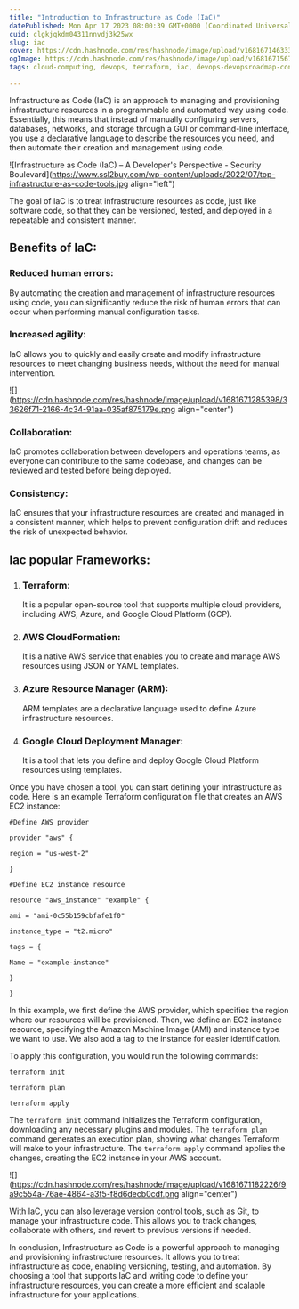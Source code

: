 ```yaml
---
title: "Introduction to Infrastructure as Code (IaC)"
datePublished: Mon Apr 17 2023 08:00:39 GMT+0000 (Coordinated Universal Time)
cuid: clgkjqkdm04311nnvdj3k25wx
slug: iac
cover: https://cdn.hashnode.com/res/hashnode/image/upload/v1681671463332/836aed40-4816-475c-a47f-e78872027410.jpeg
ogImage: https://cdn.hashnode.com/res/hashnode/image/upload/v1681671567194/707f03aa-3e1b-429c-b21a-a0a76d974594.jpeg
tags: cloud-computing, devops, terraform, iac, devops-devopsroadmap-continuousintegration-continuousdelivery-agile-automation-iac-infrastructureascode-docker-kubernetes-cloudcomputing-aws-azure-gcp-monitoring-logging-bestpractices-collaboration-softwaredevelopment-programming

---
```


Infrastructure as Code (IaC) is an approach to managing and provisioning infrastructure resources in a programmable and automated way using code. Essentially, this means that instead of manually configuring servers, databases, networks, and storage through a GUI or command-line interface, you use a declarative language to describe the resources you need, and then automate their creation and management using code.

![Infrastructure as Code (IaC) – A Developer's Perspective - Security  Boulevard](https://www.ssl2buy.com/wp-content/uploads/2022/07/top-infrastructure-as-code-tools.jpg align="left")

The goal of IaC is to treat infrastructure resources as code, just like software code, so that they can be versioned, tested, and deployed in a repeatable and consistent manner.

## Benefits of IaC:

### **Reduced human errors:**

By automating the creation and management of infrastructure resources using code, you can significantly reduce the risk of human errors that can occur when performing manual configuration tasks.

### **Increased agility:**

IaC allows you to quickly and easily create and modify infrastructure resources to meet changing business needs, without the need for manual intervention.

![](https://cdn.hashnode.com/res/hashnode/image/upload/v1681671285398/33626f71-2166-4c34-91aa-035af875179e.png align="center")

### **Collaboration:**

IaC promotes collaboration between developers and operations teams, as everyone can contribute to the same codebase, and changes can be reviewed and tested before being deployed.

### **Consistency:**

IaC ensures that your infrastructure resources are created and managed in a consistent manner, which helps to prevent configuration drift and reduces the risk of unexpected behavior.

## Iac popular Frameworks:

1. ### Terraform:
    
    It is a popular open-source tool that supports multiple cloud providers, including AWS, Azure, and Google Cloud Platform (GCP).
    
2. ### AWS CloudFormation:
    
    It is a native AWS service that enables you to create and manage AWS resources using JSON or YAML templates.
    
3. ### Azure Resource Manager (ARM):
    
    ARM templates are a declarative language used to define Azure infrastructure resources.
    
4. ### Google Cloud Deployment Manager:
    
    It is a tool that lets you define and deploy Google Cloud Platform resources using templates.
    

Once you have chosen a tool, you can start defining your infrastructure as code. Here is an example Terraform configuration file that creates an AWS EC2 instance:

`#Define AWS provider`

`provider "aws" {`

`region = "us-west-2"`

`}`

`#Define EC2 instance resource`

`resource "aws_instance" "example" {`

`ami = "ami-0c55b159cbfafe1f0"`

`instance_type = "t2.micro"`

`tags = {`

`Name = "example-instance"`

`}`

`}`

In this example, we first define the AWS provider, which specifies the region where our resources will be provisioned. Then, we define an EC2 instance resource, specifying the Amazon Machine Image (AMI) and instance type we want to use. We also add a tag to the instance for easier identification.

To apply this configuration, you would run the following commands:

`terraform init`

`terraform plan`

`terraform apply`

The `terraform init` command initializes the Terraform configuration, downloading any necessary plugins and modules. The `terraform plan` command generates an execution plan, showing what changes Terraform will make to your infrastructure. The `terraform apply` command applies the changes, creating the EC2 instance in your AWS account.

![](https://cdn.hashnode.com/res/hashnode/image/upload/v1681671182226/9a9c554a-76ae-4864-a3f5-f8d6decb0cdf.png align="center")

With IaC, you can also leverage version control tools, such as Git, to manage your infrastructure code. This allows you to track changes, collaborate with others, and revert to previous versions if needed.

In conclusion, Infrastructure as Code is a powerful approach to managing and provisioning infrastructure resources. It allows you to treat infrastructure as code, enabling versioning, testing, and automation. By choosing a tool that supports IaC and writing code to define your infrastructure resources, you can create a more efficient and scalable infrastructure for your applications.